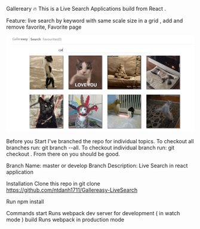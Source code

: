 Gallereary
🔥 This is a Live Search Applications build from React .

Feature: live search by keyword with same scale size in a grid , add and remove favorite, Favorite page


![GitHub Logo](/public/demo.PNG)

Before you Start
I've branched the repo for individual topics. To checkout all branches run: git branch --all. To checkout individual branch run: git checkout <branch name>. From there on you should be good.

Branch Name: master or develop
Branch Description:
Live Search in react application

Installation
Clone this repo in git clone https://github.com/ntdanh1711/Gallereasy-LiveSearch

Run npm install


Commands
start Runs webpack dev server for development ( in watch mode )
build Runs webpack in production mode
